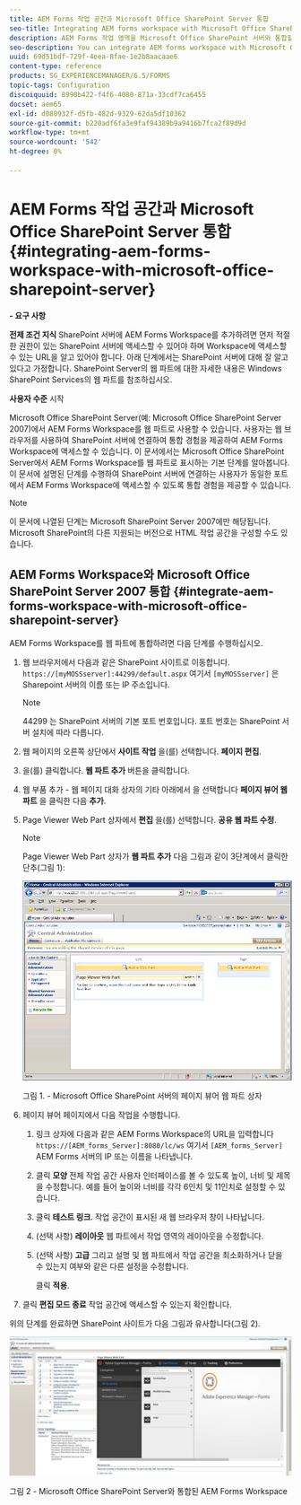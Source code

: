 ```yaml
---
title: AEM Forms 작업 공간과 Microsoft Office SharePoint Server 통합
seo-title: Integrating AEM forms workspace with Microsoft Office SharePoint Server
description: AEM Forms 작업 영역을 Microsoft Office SharePoint 서버와 통합할 수 있습니다.
seo-description: You can integrate AEM forms workspace with Microsoft Office SharePoint Server.
uuid: 69d51bdf-729f-4eea-8fae-1e2b8aacaae6
content-type: reference
products: SG_EXPERIENCEMANAGER/6.5/FORMS
topic-tags: Configuration
discoiquuid: 8990b422-f4f6-4080-871a-33cdf7ca6455
docset: aem65
exl-id: d080932f-d5fb-482d-9329-62da5df10362
source-git-commit: b220adf6fa3e9faf94389b9a9416b7fca2f89d9d
workflow-type: tm+mt
source-wordcount: '542'
ht-degree: 0%

---
```


# AEM Forms 작업 공간과 Microsoft Office SharePoint Server 통합{#integrating-aem-forms-workspace-with-microsoft-office-sharepoint-server}

**- 요구 사항**

**전제 조건 지식**
SharePoint 서버에 AEM Forms Workspace를 추가하려면 먼저 적절한 권한이 있는 SharePoint 서버에 액세스할 수 있어야 하며 Workspace에 액세스할 수 있는 URL을 알고 있어야 합니다. 아래 단계에서는 SharePoint 서버에 대해 잘 알고 있다고 가정합니다. SharePoint Server의 웹 파트에 대한 자세한 내용은 Windows SharePoint Services의 웹 파트를 참조하십시오.

**사용자 수준**
시작

Microsoft Office SharePoint Server(예: Microsoft Office SharePoint Server 2007)에서 AEM Forms Workspace를 웹 파트로 사용할 수 있습니다. 사용자는 웹 브라우저를 사용하여 SharePoint 서버에 연결하여 통합 경험을 제공하여 AEM Forms Workspace에 액세스할 수 있습니다. 이 문서에서는 Microsoft Office SharePoint Server에서 AEM Forms Workspace를 웹 파트로 표시하는 기본 단계를 알아봅니다. 이 문서에 설명된 단계를 수행하여 SharePoint 서버에 연결하는 사용자가 동일한 포트에서 AEM Forms Workspace에 액세스할 수 있도록 통합 경험을 제공할 수 있습니다.

>[!NOTE]
>
>이 문서에 나열된 단계는 Microsoft SharePoint Server 2007에만 해당됩니다. Microsoft SharePoint의 다른 지원되는 버전으로 HTML 작업 공간을 구성할 수도 있습니다.

## AEM Forms Workspace와 Microsoft Office SharePoint Server 2007 통합 {#integrate-aem-forms-workspace-with-microsoft-office-sharepoint-server}

AEM Forms Workspace를 웹 파트에 통합하려면 다음 단계를 수행하십시오.

1. 웹 브라우저에서 다음과 같은 SharePoint 사이트로 이동합니다. `https://[myMOSSserver]:44299/default.aspx` 여기서 `[myMOSSserver]` 은 Sharepoint 서버의 이름 또는 IP 주소입니다.

   >[!NOTE]
   >
   >44299 는 SharePoint 서버의 기본 포트 번호입니다. 포트 번호는 SharePoint 서버 설치에 따라 다릅니다.

1. 웹 페이지의 오른쪽 상단에서 **사이트 작업** 을(를) 선택합니다. **페이지 편집**.
1. 을(를) 클릭합니다. **웹 파트 추가** 버튼을 클릭합니다.
1. 웹 부품 추가 - 웹 페이지 대화 상자의 기타 아래에서 을 선택합니다 **페이지 뷰어 웹 파트** 을 클릭한 다음 **추가**.
1. Page Viewer Web Part 상자에서 **편집** 을(를) 선택합니다. **공유 웹 파트 수정**.

   >[!NOTE]
   >
   >Page Viewer Web Part 상자가 **웹 파트 추가** 다음 그림과 같이 3단계에서 클릭한 단추(그림 1):

   ![Microsoft Office SharePoint 서버의 페이지 뷰어 웹 파트 상자](assets/page-viewer-web-part-box-in-microsoft-office-sharepoint-server.png)

   그림 1. - Microsoft Office SharePoint 서버의 페이지 뷰어 웹 파트 상자

1. 페이지 뷰어 페이지에서 다음 작업을 수행합니다.

   1. 링크 상자에 다음과 같은 AEM Forms Workspace의 URL을 입력합니다 `https://[AEM_forms_Server]:8080/lc/ws` 여기서 `[AEM_forms_Server]` AEM Forms 서버의 IP 또는 이름을 나타냅니다.
   1. 클릭 **모양** 전체 작업 공간 사용자 인터페이스를 볼 수 있도록 높이, 너비 및 제목을 수정합니다. 예를 들어 높이와 너비를 각각 6인치 및 11인치로 설정할 수 있습니다.
   1. 클릭 **테스트 링크**. 작업 공간이 표시된 새 웹 브라우저 창이 나타납니다.
   1. (선택 사항) **레이아웃** 웹 파트에서 작업 영역의 레이아웃을 수정합니다.
   1. (선택 사항) **고급** 그리고 설명 및 웹 파트에서 작업 공간을 최소화하거나 닫을 수 있는지 여부와 같은 다른 설정을 수정합니다.

      클릭 **적용**.

1. 클릭 **편집 모드 종료** 작업 공간에 액세스할 수 있는지 확인합니다.

위의 단계를 완료하면 SharePoint 사이트가 다음 그림과 유사합니다(그림 2).

![Microsoft Office SharePoint 서버와 통합된 AEM Forms 작업 공간](assets/aem-forms-workspace.jpg)

그림 2 - Microsoft Office SharePoint Server와 통합된 AEM Forms Workspace

